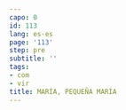 ```yaml
---
capo: 0
id: 113
lang: es-es
page: '113'
step: pre
subtitle: ''
tags:
- com
- vir
title: MARÍA, PEQUEÑA MARÍA
---
```

